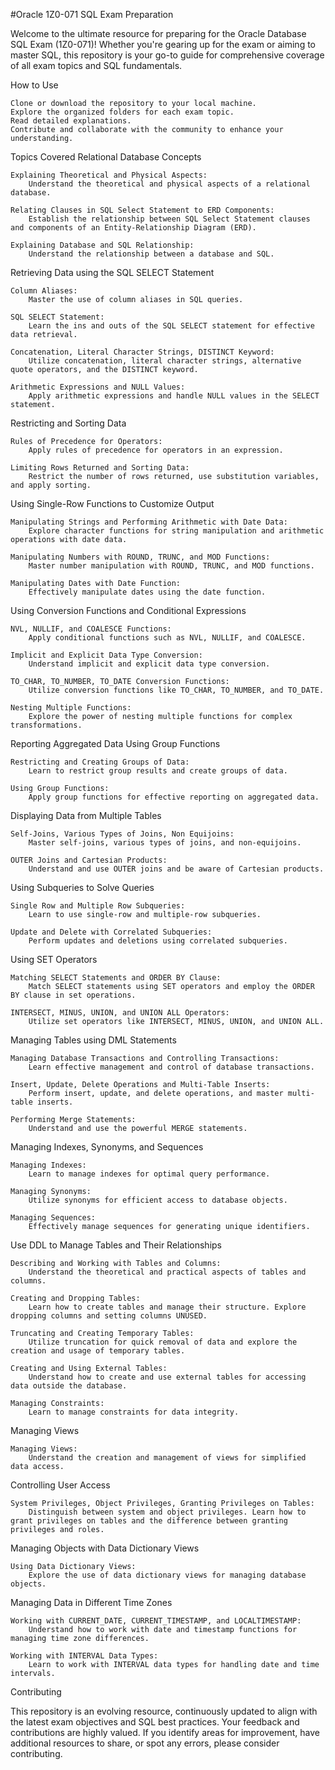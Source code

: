 #Oracle 1Z0-071 SQL Exam Preparation

Welcome to the ultimate resource for preparing for the Oracle Database SQL Exam (1Z0-071)! Whether you're gearing up for the exam or aiming to master SQL, this repository is your go-to guide for comprehensive coverage of all exam topics and SQL fundamentals.

How to Use

    Clone or download the repository to your local machine.
    Explore the organized folders for each exam topic.
    Read detailed explanations.
    Contribute and collaborate with the community to enhance your understanding.

Topics Covered
Relational Database Concepts

    Explaining Theoretical and Physical Aspects:
        Understand the theoretical and physical aspects of a relational database.

    Relating Clauses in SQL Select Statement to ERD Components:
        Establish the relationship between SQL Select Statement clauses and components of an Entity-Relationship Diagram (ERD).

    Explaining Database and SQL Relationship:
        Understand the relationship between a database and SQL.

Retrieving Data using the SQL SELECT Statement

    Column Aliases:
        Master the use of column aliases in SQL queries.

    SQL SELECT Statement:
        Learn the ins and outs of the SQL SELECT statement for effective data retrieval.

    Concatenation, Literal Character Strings, DISTINCT Keyword:
        Utilize concatenation, literal character strings, alternative quote operators, and the DISTINCT keyword.

    Arithmetic Expressions and NULL Values:
        Apply arithmetic expressions and handle NULL values in the SELECT statement.

Restricting and Sorting Data

    Rules of Precedence for Operators:
        Apply rules of precedence for operators in an expression.

    Limiting Rows Returned and Sorting Data:
        Restrict the number of rows returned, use substitution variables, and apply sorting.

Using Single-Row Functions to Customize Output

    Manipulating Strings and Performing Arithmetic with Date Data:
        Explore character functions for string manipulation and arithmetic operations with date data.

    Manipulating Numbers with ROUND, TRUNC, and MOD Functions:
        Master number manipulation with ROUND, TRUNC, and MOD functions.

    Manipulating Dates with Date Function:
        Effectively manipulate dates using the date function.

Using Conversion Functions and Conditional Expressions

    NVL, NULLIF, and COALESCE Functions:
        Apply conditional functions such as NVL, NULLIF, and COALESCE.

    Implicit and Explicit Data Type Conversion:
        Understand implicit and explicit data type conversion.

    TO_CHAR, TO_NUMBER, TO_DATE Conversion Functions:
        Utilize conversion functions like TO_CHAR, TO_NUMBER, and TO_DATE.

    Nesting Multiple Functions:
        Explore the power of nesting multiple functions for complex transformations.

Reporting Aggregated Data Using Group Functions

    Restricting and Creating Groups of Data:
        Learn to restrict group results and create groups of data.

    Using Group Functions:
        Apply group functions for effective reporting on aggregated data.

Displaying Data from Multiple Tables

    Self-Joins, Various Types of Joins, Non Equijoins:
        Master self-joins, various types of joins, and non-equijoins.

    OUTER Joins and Cartesian Products:
        Understand and use OUTER joins and be aware of Cartesian products.

Using Subqueries to Solve Queries

    Single Row and Multiple Row Subqueries:
        Learn to use single-row and multiple-row subqueries.

    Update and Delete with Correlated Subqueries:
        Perform updates and deletions using correlated subqueries.

Using SET Operators

    Matching SELECT Statements and ORDER BY Clause:
        Match SELECT statements using SET operators and employ the ORDER BY clause in set operations.

    INTERSECT, MINUS, UNION, and UNION ALL Operators:
        Utilize set operators like INTERSECT, MINUS, UNION, and UNION ALL.

Managing Tables using DML Statements

    Managing Database Transactions and Controlling Transactions:
        Learn effective management and control of database transactions.

    Insert, Update, Delete Operations and Multi-Table Inserts:
        Perform insert, update, and delete operations, and master multi-table inserts.

    Performing Merge Statements:
        Understand and use the powerful MERGE statements.

Managing Indexes, Synonyms, and Sequences

    Managing Indexes:
        Learn to manage indexes for optimal query performance.

    Managing Synonyms:
        Utilize synonyms for efficient access to database objects.

    Managing Sequences:
        Effectively manage sequences for generating unique identifiers.

Use DDL to Manage Tables and Their Relationships

    Describing and Working with Tables and Columns:
        Understand the theoretical and practical aspects of tables and columns.

    Creating and Dropping Tables:
        Learn how to create tables and manage their structure. Explore dropping columns and setting columns UNUSED.

    Truncating and Creating Temporary Tables:
        Utilize truncation for quick removal of data and explore the creation and usage of temporary tables.

    Creating and Using External Tables:
        Understand how to create and use external tables for accessing data outside the database.

    Managing Constraints:
        Learn to manage constraints for data integrity.

Managing Views

    Managing Views:
        Understand the creation and management of views for simplified data access.

Controlling User Access

    System Privileges, Object Privileges, Granting Privileges on Tables:
        Distinguish between system and object privileges. Learn how to grant privileges on tables and the difference between granting privileges and roles.

Managing Objects with Data Dictionary Views

    Using Data Dictionary Views:
        Explore the use of data dictionary views for managing database objects.

Managing Data in Different Time Zones

    Working with CURRENT_DATE, CURRENT_TIMESTAMP, and LOCALTIMESTAMP:
        Understand how to work with date and timestamp functions for managing time zone differences.

    Working with INTERVAL Data Types:
        Learn to work with INTERVAL data types for handling date and time intervals.

Contributing

This repository is an evolving resource, continuously updated to align with the latest exam objectives and SQL best practices. Your feedback and contributions are highly valued. If you identify areas for improvement, have additional resources to share, or spot any errors, please consider contributing.
